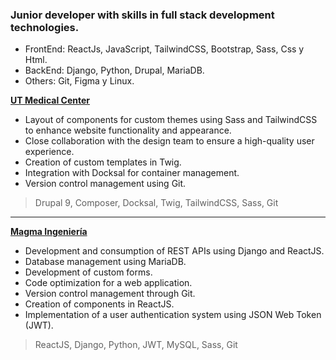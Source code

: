 ### Junior developer with skills in full stack development technologies.

- FrontEnd: ReactJs, JavaScript, TailwindCSS, Bootstrap, Sass, Css y Html.
- BackEnd: Django, Python, Drupal, MariaDB.
- Others: Git, Figma y Linux.


**[UT Medical Center](https://www.utmedicalcenter.org/)**
- Layout of components for custom themes using Sass and TailwindCSS to enhance website functionality and appearance.
- Close collaboration with the design team to ensure a high-quality user experience.
- Creation of custom templates in Twig.
- Integration with Docksal for container management.
- Version control management using Git.

> Drupal 9, Composer, Docksal, Twig, TailwindCSS, Sass, Git

***
**[Magma Ingeniería](https://magma-ingenieria.vercel.app/)**
- Development and consumption of REST APIs using Django and ReactJS.
- Database management using MariaDB.
- Development of custom forms.
- Code optimization for a web application.
- Version control management through Git.
- Creation of components in ReactJS.
- Implementation of a user authentication system using JSON Web Token (JWT).
  
> ReactJS, Django, Python, JWT, MySQL, Sass, Git
